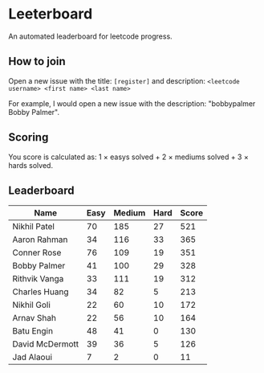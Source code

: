 # Leeterboard

An automated leaderboard for leetcode progress.

## How to join

Open a new issue with the title: `[register]` and description:
`<leetcode username> <first name> <last name>`

For example, I would open a new issue with the description: "bobbypalmer Bobby Palmer".

## Scoring

You score is calculated as:
1 $\times$ easys solved + 2 $\times$ mediums solved + 3 $\times$ hards solved.

## Leaderboard
| Name | Easy | Medium | Hard | Score |
| --- | --- | --- | --- | --- |
| Nikhil Patel | 70 | 185 | 27 | 521 |
| Aaron Rahman | 34 | 116 | 33 | 365 |
| Conner Rose | 76 | 109 | 19 | 351 |
| Bobby Palmer | 41 | 100 | 29 | 328 |
| Rithvik Vanga | 33 | 111 | 19 | 312 |
| Charles Huang | 34 | 82 | 5 | 213 |
| Nikhil Goli | 22 | 60 | 10 | 172 |
| Arnav Shah | 22 | 56 | 10 | 164 |
| Batu Engin | 48 | 41 | 0 | 130 |
| David McDermott | 39 | 36 | 5 | 126 |
| Jad Alaoui | 7 | 2 | 0 | 11 |
